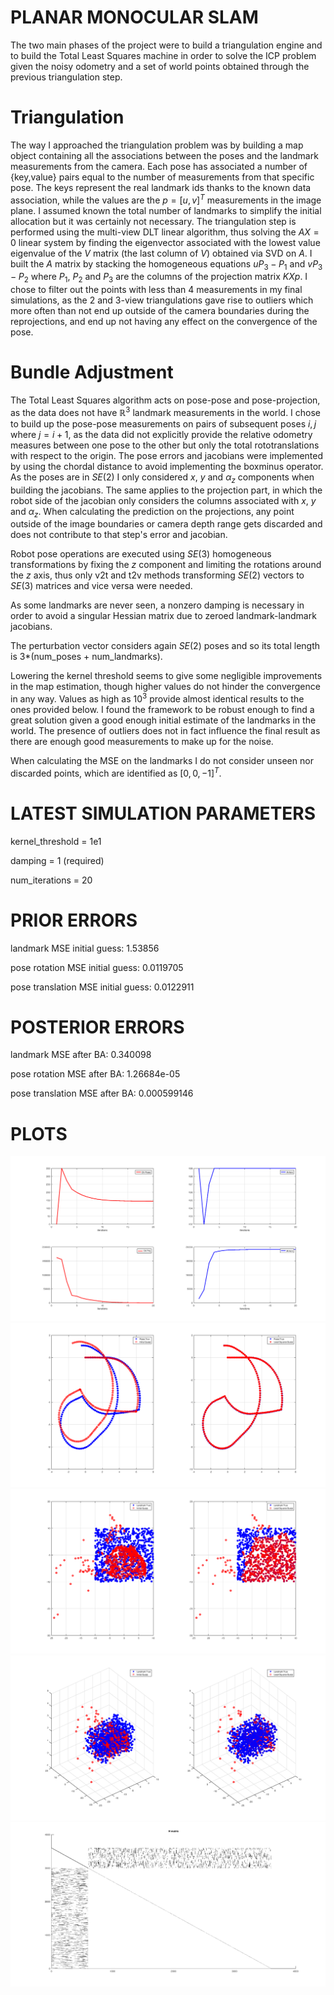 # PLANAR MONOCULAR SLAM

The two main phases of the project were to build a triangulation engine and to build the Total Least Squares machine in order to solve the ICP problem given the noisy odometry and a set of world points obtained through the previous triangulation step.

# Triangulation
The way I approached the triangulation problem was by building a map object containing all the associations between the poses and the landmark measurements from the camera.
Each pose has associated a number of {key,value} pairs equal to the number of measurements from that specific pose. The keys represent the real landmark ids thanks to the known data association, while the values are the $p=[u, v]^T$ measurements in the image plane.
I assumed known the total number of landmarks to simplify the initial allocation but it was certainly not necessary.
The triangulation step is performed using the multi-view DLT linear algorithm, thus solving the $AX = 0$ linear system by finding the eigenvector associated with the lowest value eigenvalue of the $V$ matrix (the last column of $V$) obtained via SVD on $A$. I built the $A$ matrix by stacking the homogeneous equations  $u P_3 - P_1$ and  $v P_3 - P_2$  where $P_1$, $P_2$ and $P_3$ are the columns of the projection matrix $KXp$.
I chose to filter out the points with less than 4 measurements in my final simulations, as the 2 and 3-view triangulations gave rise to outliers which more often than not end up outside of the camera boundaries during the reprojections, and end up not having any effect on the convergence of the pose.

# Bundle Adjustment
The Total Least Squares algorithm acts on pose-pose and pose-projection, as the data does not have $\mathbb{R}^3$ landmark measurements in the world. I chose to build up the pose-pose measurements on pairs of subsequent poses $i, j$ where $j = i + 1$, as the data did not explicitly provide the relative odometry measures between one pose to the other but only the total rototranslations with respect to the origin.
The pose errors and jacobians were implemented by using the chordal distance to avoid implementing the boxminus operator. As the poses are in $SE(2)$ I only considered $x$, $y$ and $\alpha_z$ components when building the jacobians.
The same applies to the projection part, in which the robot side of the jacobian only considers the columns associated with $x$, $y$ and $\alpha_z$.
When calculating the prediction on the projections, any point outside of the image boundaries or camera depth range gets discarded and does not contribute to that step's error and jacobian.

Robot pose operations are executed using $SE(3)$ homogeneous transformations by fixing the $z$ component and limiting the rotations around the $z$ axis, thus only v2t and t2v methods transforming $SE(2)$ vectors to $SE(3)$ matrices and vice versa were needed.

As some landmarks are never seen, a nonzero damping is necessary in order to avoid a singular Hessian matrix due to zeroed landmark-landmark jacobians.

The perturbation vector considers again $SE(2)$ poses and so its total length is 3*(num_poses + num_landmarks).

Lowering the kernel threshold seems to give some negligible improvements in the map estimation, though higher values do not hinder the convergence in any way. Values as high as $10^3$ provide almost identical results to the ones provided below.
I found the framework to be robust enough to find a great solution given a good enough initial estimate of the landmarks in the world. The presence of outliers does not in fact influence the final result as there are enough good measurements to make up for the noise.

When calculating the MSE on the landmarks I do not consider unseen nor discarded points, which are identified as $[0 ,0, -1]^T$.

# LATEST SIMULATION PARAMETERS

kernel_threshold = 1e1

damping = 	   1 	(required)

num_iterations =   20

# PRIOR ERRORS
landmark MSE initial guess: 1.53856

pose rotation MSE initial guess: 0.0119705

pose translation MSE initial guess: 0.0122911

# POSTERIOR ERRORS

landmark MSE after BA: 0.340098

pose rotation MSE after BA: 1.26684e-05

pose translation MSE after BA: 0.000599146

# PLOTS

![chi and inlier plots](plots/chi.png)
![poses plot](plots/poses.png)
![2D landmarks plot](plots/landmarks2D.png)
![3D landmarks plot](plots/landmarks3D.png)
![H matrix](plots/H.png)









 
